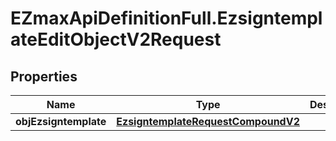 # EZmaxApiDefinitionFull.EzsigntemplateEditObjectV2Request

## Properties

Name | Type | Description | Notes
------------ | ------------- | ------------- | -------------
**objEzsigntemplate** | [**EzsigntemplateRequestCompoundV2**](EzsigntemplateRequestCompoundV2.md) |  | 


